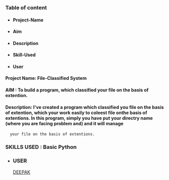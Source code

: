 ### Table of content

 * #### Project-Name
 * #### Aim
 * #### Description
 * #### Skill-Used
 * #### User
 
 #### Project Name: File-Classified System   

 #### AIM : To build a program, which classified your file on the basis of extention.
 
 #### Description: I've created a program which classified you file on the basis of extention, which your work easily to coleest file onthe       basis of extentions. In this program, simply you have put your directry name (where you are facing problem and) and it will manage 
      your file on the basis of extentions.


  ### SKILLS USED : Basic Python

* ### USER 
  [DEEPAK](https://github.com/deepak2233)

